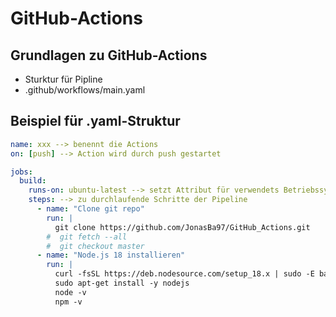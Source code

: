 # GitHub-Actions

## Grundlagen zu GitHub-Actions
- Sturktur für Pipline
- .github/workflows/main.yaml

## Beispiel für .yaml-Struktur
```yaml
name: xxx --> benennt die Actions
on: [push] --> Action wird durch push gestartet

jobs:
  build:
    runs-on: ubuntu-latest --> setzt Attribut für verwendets Betriebssystem
    steps: --> zu durchlaufende Schritte der Pipeline
      - name: "Clone git repo"
        run: | 
          git clone https://github.com/JonasBa97/GitHub_Actions.git
        #  git fetch --all
        #  git checkout master
      - name: "Node.js 18 installieren"
        run: | 
          curl -fsSL https://deb.nodesource.com/setup_18.x | sudo -E bash
          sudo apt-get install -y nodejs
          node -v
          npm -v
```